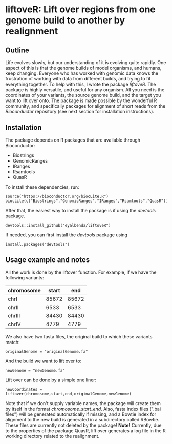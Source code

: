 # liftoveR:  Lift over regions from one genome build to another by realignment

## Outline

  Life evolves slowly, but our understanding of it is evolving quite rapidly. One aspect of this is that the genome builds of model organisms, and humans, keep changing. Everyone who has worked with genomic data knows the frustration of working with data from different builds, and trying to fit everything together. To help with this, I wrote the package *liftoveR*. The package is highly versatile, and useful for any organism. All you need is the coordinates of your variants, the source genome build, and the target you want to lift over onto. The package is made possible by the wonderful R community, and specifically packages for alignment of short reads from the *Bioconductor* repository (see next section for installation instructions).

## Installation

The package depends on R packages that are available through Bioconductor:

* Biostrings
* GenomicRanges
* IRanges
* Rsamtools
* QuasR

To install these dependencies, run:

```{r}
source("https://bioconductor.org/biocLite.R")
biocLite(c("Biostrings","GenomicRanges","IRanges","Rsamtools","QuasR"))
```


After that, the easiest way to install the package is if using the *devtools* package.

```{r}
devtools::install_github("eyalbenda/liftoveR")
```

If needed, you can first install the *devtools* package using

```{r}
install.packages("devtools")
```

## Usage example and notes

All the work is done by the liftover function.
For example, if we have the following variants:

| chromosome    | start |  end |
| ------------- | ------| -----|
| chrI          | 85672 | 85672|
| chrII         | 6533  |6533 |
| chrIII        | 84430 |84430 |
| chrIV         | 4779  |4779  |

  We also have two fasta files, the original build to which these variants match:

  ```{r}
originalGenome = "originalGenome.fa"
```

And the build we want to lift over to:


  ```{r}
newGenome = "newGenome.fa"
```

Lift over can be done by a simple one liner:
  ```{r}
newCoordinates = liftover(chromosome,start,end,originalGenome,newGenome)
```
Note that if we don't supply variable names, the package will create them by itself in the format *chromosome_start_end*.
Also, fasta index files (".bai files") will be generated automatically if missing,  and a Bowtie index for alignment to the new build is generated in a subdirectory called RBowtie. These files are currently not deleted by the package!
**Note!** Currently, due to the properties of the package QuasR, lift over generates a log file in the R working directory related to the realignment.
